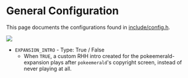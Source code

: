 # General Configuration

This page documents the configurations found in [include/config.h](include/config.h).

![](https://archives.bulbagarden.net/media/upload/f/f9/Fire_Blast_III.png)
- `EXPANSION_INTRO` - Type: True / False
    - When `TRUE`, a custom RHH intro created for the pokeemerald-expansion plays after `pokeemerald`'s copyright screen, instead of never playing at all.
